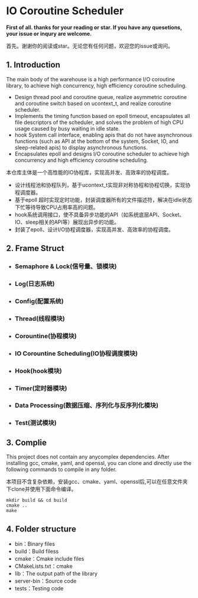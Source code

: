 # IO Coroutine Scheduler

**First of all. thanks for your reading or star. If you have any quesetions, your issue or inqury are welcome.**

首先。谢谢你的阅读或star。无论您有任何问题，欢迎您的issue或询问。

## 1. Introduction

The main body of the warehouse is a high performance I/O coroutine library, to achieve high concurrency, high efficiency coroutine scheduling.

- Design thread pool and coroutine queue, realize asymmetric coroutine and coroutine switch based on ucontext_t, and realize coroutine scheduler.
- Implements the timing function based on epoll timeout, encapsulates all file descriptors of the scheduler, and solves the problem of high CPU usage caused by busy waiting in idle state.
- hook System call interface, enabling apis that do not have asynchronous functions (such as API at the bottom of the system, Socket, IO, and sleep-related apis) to display asynchronous functions.
- Encapsulates epoll and designs I/O coroutine scheduler to achieve high concurrency and high efficiency coroutine scheduling.

本仓库主体是一个高性能的IO协程库，实现高并发、高效率的协程调度。

- 设计线程池和协程队列，基于ucontext_t实现非对称协程和协程切换，实现协程调度器。
- 基于epoll 超时实现定时功能，封装调度器所有的文件描述符，解决在idle状态下忙等待导致CPU占用率高的问题。
- hook系统调用接口，使不具备异步功能的API（如系统底层API、Socket、IO、sleep相关的API等）展现出异步的功能。
- 封装了epoll、设计I/O协程调度器，实现高并发、高效率的协程调度。

## 2. Frame Struct

- ### Semaphore & Lock(信号量、锁模块)
- ### Log(日志系统)
- ### Config(配置系统)
- ### Thread(线程模块)
- ### Corountine(协程模块)
- ### IO Corountine Scheduling(IO协程调度模块)
- ### Hook(hook模块)
- ### Timer(定时器模块)
- ### Data Processing(数据压缩、序列化与反序列化模块)
- ### Test(测试模块)

## 3. Complie

This project does not contain any anycomplex dependencies. After installing gcc, cmake, yaml, and openssl, you can clone and directly use the following commands to compile in any folder.

本项目不含复杂依赖，安装gcc、cmake、yaml、openssl后,可以在任意文件夹下clone并使用下面命令编译。

```
mkdir build && cd build
cmake ..
make
```

## 4. Folder structure

+ bin：Binary files
+ build：Build filess
+ cmake：Cmake include files
+ CMakeLists.txt：cmake
+ lib：The output path of the library
+ server-bin：Source code
+ tests：Testing code
